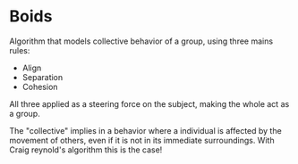 # Boids
Algorithm that models collective behavior of a group, using three  mains rules:
- Align
- Separation
- Cohesion

All three applied as a steering force on the subject, making the whole act as a group.

The "collective" implies in a behavior where a individual is affected by the movement of others, even if it is not in its immediate surroundings. With Craig reynold's algorithm this is the case!

